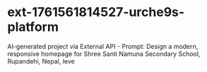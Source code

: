 # ext-1761561814527-urche9s-platform
AI-generated project via External API - Prompt: Design a modern, responsive homepage for Shree Santi Namuna Secondary School, Rupandehi, Nepal, leve
